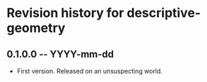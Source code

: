 # Revision history for descriptive-geometry

## 0.1.0.0 -- YYYY-mm-dd

* First version. Released on an unsuspecting world.
